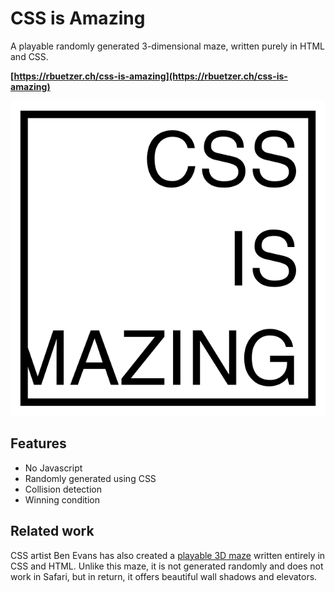 # CSS is Amazing

A playable randomly generated 3-dimensional maze, written purely in HTML and
CSS.

**[https://rbuetzer.ch/css-is-amazing](https://rbuetzer.ch/css-is-amazing)**

![](./css-is-amazing.svg)

## Features

- No Javascript
- Randomly generated using CSS
- Collision detection
- Winning condition

## Related work

CSS artist Ben Evans has also created a
[playable 3D maze](https://codepen.io/ivorjetski/pen/poQpveN) written entirely
in CSS and HTML. Unlike this maze, it is not generated randomly and does not
work in Safari, but in return, it offers beautiful wall shadows and elevators.
